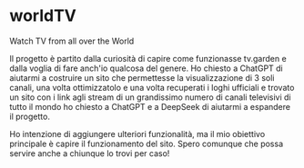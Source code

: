 # worldTV
Watch TV from all over the World

Il progetto è partito dalla curiosità di capire come funzionasse tv.garden e dalla voglia di fare anch'io qualcosa del genere.
Ho chiesto a ChatGPT di aiutarmi a costruire un sito che permettesse la visualizzazione di 3 soli canali, una volta ottimizzatolo e una volta recuperati i loghi ufficiali e trovato un sito con i link agli stream di un grandissimo numero di canali televisivi di tutto il mondo ho chiesto a ChatGPT e a DeepSeek di aiutarmi a espandere il progetto.

Ho intenzione di aggiungere ulteriori funzionalità, ma il mio obiettivo principale è capire il funzionamento del sito.
Spero comunque che possa servire anche a chiunque lo trovi per caso!

